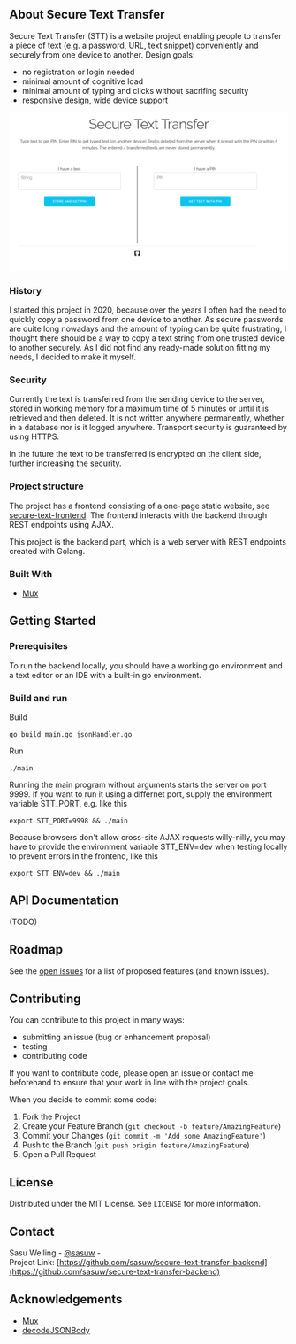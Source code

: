 <!-- ABOUT THE PROJECT -->
## About Secure Text Transfer

Secure Text Transfer (STT) is a website project enabling people to transfer a piece of text (e.g. a password, URL, text snippet) conveniently and securely from one device to another. Design goals:

  * no registration or login needed
  * minimal amount of cognitive load
  * minimal amount of typing and clicks without sacrifing security
  * responsive design, wide device support

[![STT Screenshot](https://github.com/sasuw/secure-text-transfer-backend/blob/master/images/stt-fronpage-screenshot-2020-08-30.png?raw=true)](https://stt.sasu.net)

### History

I started this project in 2020, because over the years I often had the need to quickly copy a password from one device to another. As secure passwords are quite long nowadays and the amount of typing can be quite frustrating, I thought there should be a way to copy a text string from one trusted device to another securely. As I did not find any ready-made solution fitting my needs, I decided to make it myself.

### Security

Currently the text is transferred from the sending device to the server, stored in working memory for a maximum time of 5 minutes or until it is retrieved and then deleted. It is not written anywhere permanently, whether in a database nor is it logged anywhere. Transport security is guaranteed by using HTTPS.

In the future the text to be transferred is encrypted on the client side, further increasing the security.

### Project structure

The project has a frontend consisting of a one-page static website, see [secure-text-frontend](https://github.com/sasuw/secure-text-transfer-frontend). The frontend interacts with the backend through REST endpoints using AJAX.

This project is the backend part, which is a web server with REST endpoints created with Golang.

### Built With

* [Mux](https://github.com/gorilla/mux)

<!-- GETTING STARTED -->
## Getting Started

### Prerequisites

To run the backend locally, you should have a working go environment and a text editor or an IDE with a built-in go environment.

### Build and run

Build

    go build main.go jsonHandler.go

Run

    ./main

Running the main program without arguments starts the server on port 9999. If you want to run it using a differnet port, supply the environment variable STT_PORT, e.g. like this

    export STT_PORT=9998 && ./main

Because browsers don't allow cross-site AJAX requests willy-nilly, you may have to provide the environment variable STT_ENV=dev when testing locally to prevent errors in the frontend, like this

    export STT_ENV=dev && ./main

## API Documentation

(TODO)

<!-- ROADMAP -->
## Roadmap

See the [open issues](https://github.com/sasuw/secure-text-transfer-backend/issues) for a list of proposed features (and known issues).

<!-- CONTRIBUTING -->
## Contributing

You can contribute to this project in many ways:

  * submitting an issue (bug or enhancement proposal) 
  * testing
  * contributing code

If you want to contribute code, please open an issue or contact me beforehand to ensure that your work in line with the project goals.

When you decide to commit some code:

1. Fork the Project
2. Create your Feature Branch (`git checkout -b feature/AmazingFeature`)
3. Commit your Changes (`git commit -m 'Add some AmazingFeature'`)
4. Push to the Branch (`git push origin feature/AmazingFeature`)
5. Open a Pull Request


<!-- LICENSE -->
## License

Distributed under the MIT License. See `LICENSE` for more information.


<!-- CONTACT -->
## Contact

Sasu Welling - [@sasuw](https://twitter.com/sasuw) -  
Project Link: [https://github.com/sasuw/secure-text-transfer-backend](https://github.com/sasuw/secure-text-transfer-backend)



<!-- ACKNOWLEDGEMENTS -->
## Acknowledgements
* [Mux](https://github.com/gorilla/mux)
* [decodeJSONBody](https://www.alexedwards.net/blog/how-to-properly-parse-a-json-request-body)